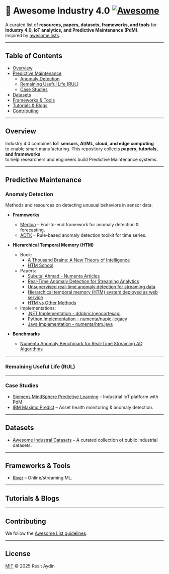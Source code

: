 # 🌟 Awesome Industry 4.0 [![Awesome](https://awesome.re/badge.svg)](https://awesome.re)

A curated list of **resources, papers, datasets, frameworks, and tools** for  
**Industry 4.0, IoT analytics, and Predictive Maintenance (PdM)**.  
Inspired by [awesome lists](https://awesome.re).  

---

## Table of Contents
- [Overview](#overview)
- [Predictive Maintenance](#predictive-maintenance)
  - [Anomaly Detection](#anomaly-detection)
  - [Remaining Useful Life (RUL)](#remaining-useful-life-rul)
  - [Case Studies](#case-studies)
- [Datasets](#datasets)
- [Frameworks & Tools](#frameworks--tools)
- [Tutorials & Blogs](#tutorials--blogs)
- [Contributing](#contributing)

---

## Overview
Industry 4.0 combines **IoT sensors, AI/ML, cloud, and edge computing**  
to enable smart manufacturing. This repository collects **papers, tutorials, and frameworks**  
to help researchers and engineers build Predictive Maintenance systems.

---

## Predictive Maintenance

### Anomaly Detection
Methods and resources on detecting unusual behaviors in sensor data.

- **Frameworks**
  - [Merlion](https://github.com/salesforce/Merlion) – End-to-end framework for anomaly detection & forecasting.
  - [ADTK](https://github.com/arundo/adtk) – Rule-based anomaly detection toolkit for time series.  

- **Hierarchical Temporal Memory (HTM)**
  - Book:
    - [A Thousand Brains: A New Theory of Intelligence](https://dn790007.ca.archive.org/0/items/artificial-intelligence/2021_a_thousand_brains-a_new_theory_of_intelligence-Jeff%20Hawkins%20%282021%29.pdf)
    - [HTM School](https://www.youtube.com/playlist?list=PL3yXMgtrZmDqhsFQzwUC9V8MeeVOQ7eZ9)
  - Papers:
    - [Subutai Ahmad - Numenta Articles](https://scholar.google.com/citations?hl=en&user=15vzrCoAAAAJ&view_op=list_works&sortby=pubdate)
    - [Real-Time Anomaly Detection for Streaming Analytics](https://arxiv.org/pdf/1607.02480)
    - [Unsupervised real-time anomaly detection for streaming data](https://www.sciencedirect.com/science/article/pii/S0925231217309864)
    - [Hierarchical temporal memory (HTM) system deployed as web service](https://patents.google.com/patent/US10516763B2/en)
    - [HTM vs Other Methods](https://arxiv.org/pdf/1512.05463)
  - Implementations:
    - [.NET Implementation - ddobric/neocortexapi](https://github.com/ddobric/neocortexapi)
    - [Python Implementation - numenta/nupic-legacy](https://github.com/numenta/nupic-legacy)
    - [Java Implementation - numenta/htm.java](https://github.com/numenta/htm.java)
      
- **Benchmarks**
  - [Numenta Anomaly Benchmark for Real-Time Streaming AD Algorithms](https://github.com/numenta/NAB)

---

### Remaining Useful Life (RUL)

---

### Case Studies
- [Siemens MindSphere Predictive Learning](https://siemens.mindsphere.io) – Industrial IoT platform with PdM.  
- [IBM Maximo Predict](https://www.ibm.com/products/maximo) – Asset health monitoring & anomaly detection.  

---

## Datasets
- [Awesome Industral Datasets](https://github.com/jonathanwvd/awesome-industrial-datasets) – A curated collection of public industrial datasets.

---

## Frameworks & Tools
- [River](https://github.com/online-ml/river) – Online/streaming ML.  

---

## Tutorials & Blogs

---

## Contributing
We follow the [Awesome List guidelines](https://github.com/sindresorhus/awesome/blob/main/contributing.md).

---

## License
[MIT](LICENSE) © 2025 Resit Aydin
